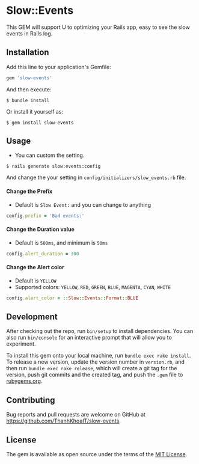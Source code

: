 # Slow::Events
This GEM will support U to optimizing your Rails app, easy to see the slow events in Rails log.

## Installation

Add this line to your application's Gemfile:

```ruby
gem 'slow-events'
```

And then execute:
```
$ bundle install
```

Or install it yourself as:
```
$ gem install slow-events
```

## Usage

- You can custom the setting.
```
$ rails generate slow:events:config
```

And change the your setting in `config/initializers/slow_events.rb` file.

#### Change the Prefix
- Default is `Slow Event:` and you can change to anything
```ruby
config.prefix = 'Bad events:'
```

#### Change the Duration value
- Default is `500ms`, and minimum is `50ms`
```ruby
config.alert_duration = 300
```

#### Change the Alert color
- Default is `YELLOW`
- Supported colors: `YELLOW`, `RED`, `GREEN`, `BLUE`, `MAGENTA`, `CYAN`, `WHITE`
```ruby
config.alert_color = ::Slow::Events::Format::BLUE
```

## Development

After checking out the repo, run `bin/setup` to install dependencies. You can also run `bin/console` for an interactive prompt that will allow you to experiment.

To install this gem onto your local machine, run `bundle exec rake install`. To release a new version, update the version number in `version.rb`, and then run `bundle exec rake release`, which will create a git tag for the version, push git commits and the created tag, and push the `.gem` file to [rubygems.org](https://rubygems.org).

## Contributing

Bug reports and pull requests are welcome on GitHub at https://github.com/ThanhKhoaIT/slow-events.

## License

The gem is available as open source under the terms of the [MIT License](https://opensource.org/licenses/MIT).
